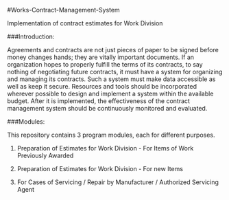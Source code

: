 #Works-Contract-Management-System

Implementation of contract estimates for Work Division


###Introduction:

Agreements and contracts are not just pieces of paper to be signed before money changes hands; they are vitally important documents. If an organization hopes to properly fulfill the terms of its contracts, to say nothing of negotiating future contracts, it must have a system for organizing and managing its contracts. Such a system must make data accessible as well as keep it secure. Resources and tools should be incorporated wherever possible to design and implement a system within the available budget. After it is implemented, the effectiveness of the contract management system should be continuously monitored and evaluated.


###Modules:

This repository contains 3 program modules, each for different purposes.

1. Preparation of Estimates for Work Division - For Items of Work Previously Awarded

2. Preparation of Estimates for Work Division - For new Items

3. For Cases of Servicing / Repair by
Manufacturer / Authorized Servicing Agent